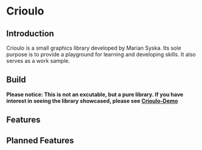 # Crioulo

## Introduction

Crioulo is a small graphics library developed by Marian Syska. Its sole purpose is to provide a playground for learning and developing skills. It also serves as a work sample.

## Build

**Please notice: This is not an excutable, but a pure library. If you have interest in seeing the library showcased, please see [Crioulo-Demo](https://github.com/MarianSyska/Crioulo-Demo/tree/master)**

## Features

## Planned Features
